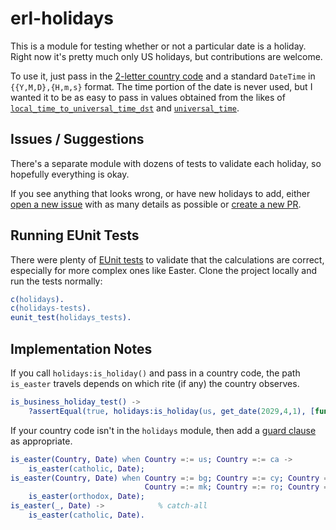 # erl-holidays

This is a module for testing whether or not a particular date is a holiday. Right now it's pretty much only US holidays, but contributions are welcome.

To use it, just pass in the [2-letter country code](https://www.worldatlas.com/aatlas/ctycodes.htm) and a standard `DateTime` in `{{Y,M,D},{H,m,s}` format. The time portion of the date is never used, but I wanted it to be as easy to pass in values obtained from the likes of [`local_time_to_universal_time_dst`](https://www.erlang.org/doc/apps/stdlib/calendar.html#local_time_to_universal_time_dst-1) and [`universal_time`](https://www.erlang.org/doc/apps/stdlib/calendar.html#universal_time-0).

## Issues / Suggestions

There's a separate module with dozens of tests to validate each holiday, so hopefully everything is okay.

If you see anything that looks wrong, or have new holidays to add, either <a href="https://github.com/grantwinney/BlogCodeSamples/issues/new?title=Issue with Erlang holidays script">open a new issue</a> with as many details as possible or [create a new PR](https://github.com/grantwinney/BlogCodeSamples/pulls).

## Running EUnit Tests

There were plenty of [EUnit tests](https://www.erlang.org/doc/apps/eunit/chapter.html#running-eunit) to validate that the calculations are correct, especially for more complex ones like Easter. Clone the project locally and run the tests normally:

```erlang
c(holidays).
c(holidays-tests).
eunit_test(holidays_tests).
```

## Implementation Notes

If you call `holidays:is_holiday()` and pass in a country code, the path `is_easter` travels depends on which rite (if any) the country observes.

```erlang
is_business_holiday_test() ->
    ?assertEqual(true, holidays:is_holiday(us, get_date(2029,4,1), [fun holidays:is_easter/2])),
```

If your country code isn't in the `holidays` module, then add a [guard clause](https://www.erlang.org/doc/system/expressions.html#guard-sequences) as appropriate.

```erlang
is_easter(Country, Date) when Country =:= us; Country =:= ca ->
    is_easter(catholic, Date);
is_easter(Country, Date) when Country =:= bg; Country =:= cy; Country =:= gr; Country =:= lb;
                              Country =:= mk; Country =:= ro; Country =:= ru; Country =:= ua>
    is_easter(orthodox, Date);
is_easter(_, Date) ->            % catch-all
    is_easter(catholic, Date).
```
